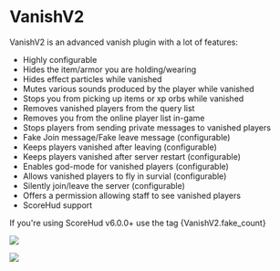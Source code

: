 # VanishV2

VanishV2 is an advanced vanish plugin with a lot of features:
* Highly configurable
* Hides the item/armor you are holding/wearing
* Hides effect particles while vanished
* Mutes various sounds produced by the player while vanished
* Stops you from picking up items or xp orbs while vanished
* Removes vanished players from the query list
* Removes you from the online player list in-game
* Stops players from sending private messages to vanished players
* Fake Join message/Fake leave message (configurable)
* Keeps players vanished after leaving (configurable)
* Keeps players vanished after server restart (configurable)
* Enables god-mode for vanished players (configurable)
* Allows vanished players to fly in survial (configurable)
* Silently join/leave the server (configurable)
* Offers a permission allowing staff to see vanished players
* ScoreHud support

If you're using ScoreHud v6.0.0+ use the tag {VanishV2.fake_count}

[![](https://poggit.pmmp.io/shield.state/VanishV2)](https://poggit.pmmp.io/p/VanishV2)

[![](https://poggit.pmmp.io/shield.dl.total/VanishV2)](https://poggit.pmmp.io/p/VanishV2)
